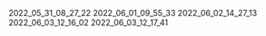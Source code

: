 
2022_05_31_08_27_22
2022_06_01_09_55_33
2022_06_02_14_27_13
2022_06_03_12_16_02
2022_06_03_12_17_41